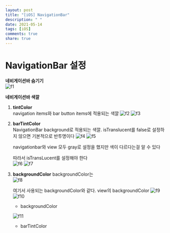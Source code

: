 ```yaml
---
layout: post
title: "[iOS] NavigationBar"
description: " "
date: 2021-05-14
tags: [iOS]
comments: true
share: true
---
```


# NavigationBar 설정

**네비게이션바 숨기기**   
![f1](https://user-images.githubusercontent.com/45002556/108619393-ebb6a080-7467-11eb-92d0-fa3bdbcd4161.png)

**네비게이션바 색깔**
1. **tintColor**     
    navigation items와 bar button items에 적용되는 색깔
    ![f2](https://user-images.githubusercontent.com/45002556/108619394-ed806400-7467-11eb-9eeb-8316ae042e29.png)
    ![f3](https://user-images.githubusercontent.com/45002556/108619395-ef4a2780-7467-11eb-9443-73635813b3e7.png)

    
2. **barTintColor**    
    NavigationBar background로 적용되는 색깔. isTranslucent를 false로 설정하지 않으면 기본적으로 반투명이다
    ![f4](https://user-images.githubusercontent.com/45002556/108619412-0be65f80-7468-11eb-8863-c6daf2408680.png)
    ![f5](https://user-images.githubusercontent.com/45002556/108619413-0d178c80-7468-11eb-9c25-c1539fb0f3da.png)    

    navigationbar와 view 모두 gray로 설정을 했지만 색이 다르다는걸 알 수 있다

    따라서 isTransLucent를 설정해야 한다    
![f6](https://user-images.githubusercontent.com/45002556/108619414-0db02300-7468-11eb-9481-a24407052d6d.png)
![f7](https://user-images.githubusercontent.com/45002556/108619433-346e5980-7468-11eb-88ff-9931c9ef10f6.png)

3. **backgroundColor**
    backgroundColor는    
    ![f8](https://user-images.githubusercontent.com/45002556/108619445-45b76600-7468-11eb-8438-458c51535db9.png)
    
    여기서 사용되는 backgroundColor와 같다. view의 backgroundColor
    ![f9](https://user-images.githubusercontent.com/45002556/108619450-4a7c1a00-7468-11eb-936d-97161079c321.png)
    ![f10](https://user-images.githubusercontent.com/45002556/108619452-4bad4700-7468-11eb-80c9-4451b8b31f3c.png)

    - backgroundColor

    ![f11](https://user-images.githubusercontent.com/45002556/108619454-4c45dd80-7468-11eb-8e20-7ae3326a411b.png)
    - barTintColor
